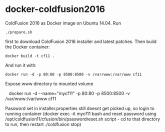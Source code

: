 docker-coldfusion2016
===================

ColdFusion 2016 as Docker image on Ubuntu 14.04. Run

    ./prepare.sh

first to download ColdFusion 2016 installer and latest patches. Then build the Docker container:

    docker build -t cf11 .

And run it with:

    docker run -d -p 80:80 -p 8500:8500 -v /var/www:/var/www cf11

Expose www directory to mounted volume

    docker run -d --name="mycf11" -p 80:80 -p 8500:8500 -v /var/www:/var/www cf11
    
 
Password set in installer.properties still doesnt get picked up, so login to running container (docker exec -it mycf11 bash and reset password using /opt/coldfusion11/cfusion/bin/passwordreset.sh script - cd to that directory to run, then restart ./coldfusion stop)


